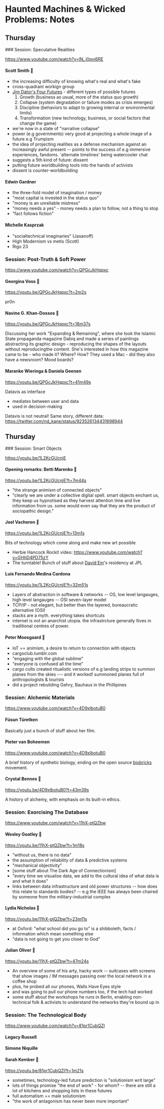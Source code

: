# Haunted Machines & Wicked Problems: Notes

## Thursday

### Session: Speculative Realities

https://www.youtube.com/watch?v=lN_j0pvi6RE

#### Scott Smith 🌟

- the increasing difficulty of knowing what's real and what's fake
- cross-quadrant workign group
- [Jim Dator's Four Futures](http://www.foresightguide.com/dator-four-futures/) - different types of possible futures
    1. Growth (business as usual, more of the status quo growth)
    2. Collapse (system degradation or failure modes as crisis emerges)
    3. Discipline (behaviors to adapt to growing internal or environmental limits)
    4. Transformation (new technology, business, or social factors that change the game)
- we're now in a state of "narrative collapse"
- power (e.g governments) very good at projecting a whole image of a future e.g Trumpism
- the idea of projecting realities as a defense mechanism against an increasingly awful present
-- points to the success of e.g immersive experiences, fandoms. 'alternate timelines' being watercooler chat
- suggests a 5th kind of future: dissent
- putting future worldbuilding tools into the hands of activists
- dissent is counter-worldbuilding

#### Edwin Gardner

- the three-fold model of imagination / money
- "most capital is invested in the status quo"
- "money is an unreliable mistress"
- "money needs a yes" - money needs a plan to follow, not a thing to stop
- "fact follows fiction"

#### Michelle Kasprzak

- "socialtechnical imaginaries" (Jasanoff)
- High Modernism vs metis (Scott)
- Rigo 23


### Session: Post-Truth & Soft Power

https://www.youtube.com/watch?v=QPGcJkHqpxc

#### Georgina Voss 🌟

https://youtu.be/QPGcJkHqpxc?t=2m2s

pr0n

#### Navine G. Khan-Dossos 🌟

https://youtu.be/QPGcJkHqpxc?t=18m37s

Discussing her work "Expanding & Remaining", where she took the Islamic State propaganda magazine Dabiq and made a series of paintings abstracting its graphic design - reproducing the shapes of the layouts without reproducingthe content. She's interested in how this magazine came to be - who made it? Where? How? They used a Mac - did they also have a newsroom? Mood boards?

#### Maranke Wieringa & Daniela Geenen 

https://youtu.be/QPGcJkHqpxc?t=41m49s

Datavis as interface
- mediates between user and data
- used in decision-making

Datavis is not neutral!
Same story, different data: https://twitter.com/nd_kane/status/923526134431698944


## Thursday

### Session: Smart Objects

https://youtu.be/1L2KcGUcnjE

#### Opening remarks: Betti Marenko 🌟

https://youtu.be/1L2KcGUcnjE?t=7m44s
- "the strange animism of connected objects"
- "clearly we are under a collective digital spell. smart objects enchant us, they keep us hypnotised as they harvest attention time and live information from us. some would even say that they are the product of sociopathic design."

#### Joel Vacheron 🌟

https://youtu.be/1L2KcGUcnjE?t=13m1s

Bits of technology which come along and make new art possible
- Herbie Hancock Rockit video: https://www.youtube.com/watch?v=GHhD4PD75zY
- The turntable!
Bunch of stuff about [David Em](https://en.wikipedia.org/wiki/David_Em)'s residency at JPL

#### Luis Fernando Medina Cardona

https://youtu.be/1L2KcGUcnjE?t=32m51s

- Layers of abstraction in software & networks
-- OS, low level langauges,  high level langauges
-- OSI seven-layer model
- TCP/IP - not elegant, but better than the layered, bureaucratic alternative (OSI)
- stacks are a myth. everything takes shortcuts
- internet is not an anarchist utopia. the infrastrcture generally llives in traditional centres of power.

#### Peter Moosgaard 🌟
- IoT == animism, a desire to return to connection with objects
- cargoclub.tumblr.com
- "engaging with the global sublime"
- "everyone is confused all the time"
- cargo cults created ritualistic versions of e.g landing strips to summon planes from the skies
--- and it worked! summoned planes full of anthropologists & tourists
- did a project rebuilding Gehry, Bauhaus in the Phillipines

### Session: Alchemic Materials

https://www.youtube.com/watch?v=4D9xlbotuB0

#### Füsun Türetken

Basically just a bunch of stuff about her film.

#### Pieter van Boheemen

https://www.youtube.com/watch?v=4D9xlbotuB0

A brief history of synthetic biology, ending on the open source [biobricks](https://biobricks.org/) movement.

#### Crystal Bennes 🌟

https://youtu.be/4D9xlbotuB0?t=43m39s

A history of alchemy, with emphasis on its built-in ethics.

### Session: Exorcising The Database

https://www.youtube.com/watch?v=11hX-ptQZbw

#### Wesley Goatley 🌟

https://youtu.be/11hX-ptQZbw?t=1m18s

- "without us, there is no data"
- the assumption of reliability of data & predictive systems
- "mechanical objectivity"
- [some stuff about The Dark Age of Connectionism]
- "every time we visualise data, we add to the cultural idea of what data is and what it does"
- links between data infrastructure and old power structures
-- how does this relate to standards bodies?
-- e.g the IEEE has always been chaired by someone from the military-industrial complex

#### Lydia Nicholas 🌟

https://youtu.be/11hX-ptQZbw?t=23m11s

- at Oxford: "what school did you go to" is a shibboleth, facts / information which mean something else
- "data is not going to get you closer to God"

#### Julian Oliver 🌟

https://youtu.be/11hX-ptQZbw?t=47m24s

- An overview of some of his arty, hacky work
-- suitcases with screens that show images / IM messages passing over the local network in a coffee shop
- plus, he probed all our phones, Walls Have Eyes style
- and was going to pull our phone numbers too, if the tech had worked
- some stuff about the workshops he runs in Berlin, enabling non-technical folk & activists to understand the networks they're bound up in

### Session: The Technological Body

https://www.youtube.com/watch?v=81pr1CubQZI

#### Legacy Russell 
#### Simone Niquille 
#### Sarah Kember 🌟

https://youtu.be/81pr1CubQZI?t=1m21s

- sometimes, technology-led future prediction is "solutionism writ large"
- lots of things promise "the end of work" - for whom?
-- there are still a lot of kitchens and shopping lists in these futures
- full automatism == male solutionism
- "the work of antagonism has never been more important"

